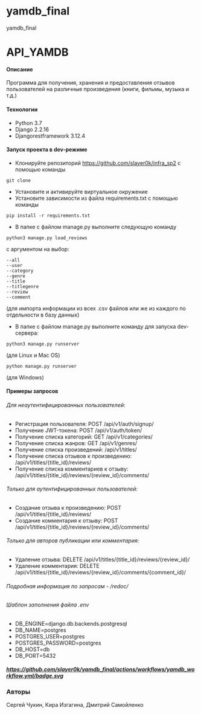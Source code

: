 # yamdb_final
yamdb_final
# API_YAMDB
#### Описание
Программа для получения, хранения и предоставления отзывов пользователей на различные произведения (книги, фильмы, музыка и т.д.)
#### Технологии
- Python 3.7
- Django 2.2.16
- Djangorestframework 3.12.4
#### Запуск проекта в dev-режиме
- Клонируйте репозиторий https://github.com/slayer0k/infra_sp2 с помощью команды
````
git clone
````
- Установите и активируйте виртуальное окружение
- Установите зависимости из файла requirements.txt с помощью команды
````
pip install -r requirements.txt
````
- В папке с файлом manage.py выполните следующую команду
```
python3 manage.py load_reviews
```
с аргументом на выбор:

```
--all
--user
--category
--genre
--title
--titlegenre
--review
--comment
```
(для импорта информации из всех .csv файлов или же из каждого по отдельности в базу данных)
- В папке с файлом manage.py выполните команду для запуска dev-сервера:
````
python3 manage.py runserver
````
(для Linux и Mac OS)
````
python manage.py runserver
````
(для Windows)
#### Примеры запросов
###### Для неаутентифицированных пользователей:
- Регистрация пользователя: POST /api/v1/auth/signup/
- Получение JWT-токена: POST /api/v1/auth/token/
- Получение списка категорий: GET /api/v1/categories/
- Получение списка жанров: GET /api/v1/genres/
- Получение списка произведений: /api/v1/titles/
- Получение списка отзывов к произведению: /api/v1/titles/{title_id}/reviews/
- Получение списка комментариев к отзыву: /api/v1/titles/{title_id}/reviews/{review_id}/comments/
###### Только для аутентифицированных пользователей:
- Создание отзыва к произведению: POST /api/v1/titles/{title_id}/reviews/
- Создание комментария к отзыву: POST /api/v1/titles/{title_id}/reviews/{review_id}/comments/
###### Только для авторов публикации или комментария:
- Удаление отзыва: DELETE /api/v1/titles/{title_id}/reviews/{review_id}/
- Удаление комментария: DELETE /api/v1/titles/{title_id}/reviews/{review_id}/comments/{comment_id}/
###### Подробная информация по запросам - /redoc/
###### Шаблон заполнения файла .env
- DB_ENGINE=django.db.backends.postgresql
- DB_NAME=postgres
- POSTGRES_USER=postgres
- POSTGRES_PASSWORD=postgres
- DB_HOST=db
- DB_PORT=5432

##### https://github.com/slayer0k/yamdb_final/actions/workflows/yamdb_workflow.yml/badge.svg

### Авторы
Сергей Чукин, Кира Изгагина, Дмитрий Самойленко
